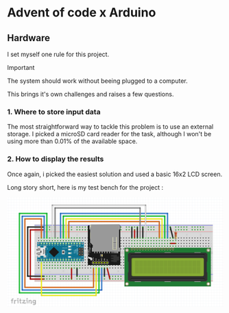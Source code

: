 # Advent of code x Arduino

## Hardware

I set myself one rule for this project.

> [!IMPORTANT]
> The system should work without beeing plugged to a computer.

This brings it's own challenges and raises a few questions.

### 1. Where to store input data

The most straightforward way to tackle this problem is to use an external storage. I picked a microSD card reader for the task, although I won't be using more than 0.01% of the available space.

### 2. How to display the results

Once again, i picked the easiest solution and used a basic 16x2 LCD screen.

Long story short, here is my test bench for the project :

![Breadboard Schematics](breadboard.png)
